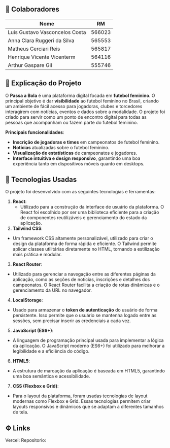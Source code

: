 ## 🤝 Colaboradores

| Nome                          | RM      |
|-------------------------------|---------|
| Luis Gustavo Vasconcelos Costa| 566023  |
| Anna Clara Ruggeri da Silva   | 565553  |
| Matheus Cerciari Reis         | 565817  |
| Henrique Vicente Vicenterm    | 564116  |
| Arthur Gaspare Gil            | 555746  |


## 📜 Explicação do Projeto

O **Passa a Bola** é uma plataforma digital focada em **futebol feminino**. O principal objetivo é dar **visibilidade** ao futebol feminino no Brasil, criando um ambiente de fácil acesso para jogadoras, clubes e torcedores interagirem com notícias, eventos e dados sobre a modalidade. O projeto foi criado para servir como um ponto de encontro digital para todas as pessoas que acompanham ou fazem parte do futebol feminino.

**Principais funcionalidades**:
- **Inscrição de jogadoras e times** em campeonatos de futebol feminino.
- **Notícias** atualizadas sobre o futebol feminino.
- **Visualização de estatísticas** de campeonatos e jogadores.
- **Interface intuitiva e design responsivo**, garantindo uma boa experiência tanto em dispositivos móveis quanto em desktops.

## 🚀 Tecnologias Usadas

O projeto foi desenvolvido com as seguintes tecnologias e ferramentas:

1. **React**: 
   - Utilizado para a construção da interface de usuário da plataforma. O React foi escolhido por ser uma biblioteca eficiente para a criação de componentes reutilizáveis e gerenciamento do estado da aplicação. 
2. **Tailwind CSS**:
- Um framework CSS altamente personalizável, utilizado para criar o design da plataforma de forma rápida e eficiente. O Tailwind permite aplicar classes utilitárias diretamente no HTML, tornando a estilização mais prática e modular.
3. **React Router**:
- Utilizado para gerenciar a navegação entre as diferentes páginas da aplicação, como as seções de notícias, inscrições e detalhes dos campeonatos. O React Router facilita a criação de rotas dinâmicas e o gerenciamento da URL no navegador.
4. **LocalStorage**:
- Usado para armazenar o **token de autenticação** do usuário de forma persistente. Isso permite que o usuário se mantenha logado entre as sessões, sem precisar inserir as credenciais a cada vez.
5. **JavaScript (ES6+)**:
- A linguagem de programação principal usada para implementar a lógica da aplicação. O JavaScript moderno (ES6+) foi utilizado para melhorar a legibilidade e a eficiência do código.
6. **HTML5**:
- A estrutura de marcação da aplicação é baseada em HTML5, garantindo uma boa semântica e acessibilidade.
7. **CSS (Flexbox e Grid)**:
- Para o layout da plataforma, foram usadas tecnologias de layout modernas como Flexbox e Grid. Essas tecnologias permitem criar layouts responsivos e dinâmicos que se adaptam a diferentes tamanhos de tela.

## ⚙️ Links

Vercel:
Repositorio:






